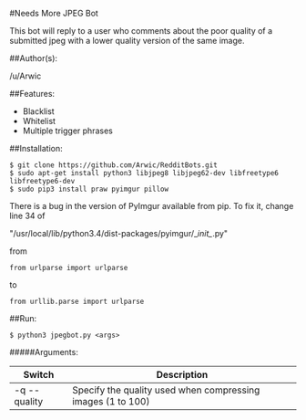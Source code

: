 #Needs More JPEG Bot

This bot will reply to a user who comments about the poor quality of a submitted jpeg with a lower quality version of the same image.

##Author(s): 

/u/Arwic
  
##Features:
* Blacklist
* Whitelist
* Multiple trigger phrases

##Installation:

    $ git clone https://github.com/Arwic/RedditBots.git
    $ sudo apt-get install python3 libjpeg8 libjpeg62-dev libfreetype6 libfreetype6-dev
    $ sudo pip3 install praw pyimgur pillow
    
There is a bug in the version of PyImgur available from pip. To fix it, change line 34 of 

"/usr/local/lib/python3.4/dist-packages/pyimgur/\__init\__.py"

from

    from urlparse import urlparse

to

    from urllib.parse import urlparse
    
##Run:

    $ python3 jpegbot.py <args>
    
#####Arguments:

| Switch | Description |
| --- | --- |
| -q --quality | Specify the quality used when compressing images (1 to 100) |
